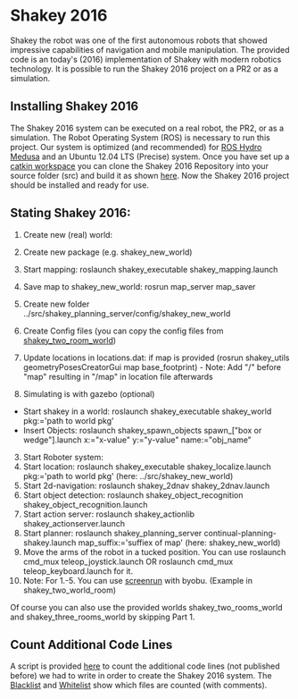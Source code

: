 # Shakey 2016
Shakey the robot was one of the first autonomous robots that showed impressive capabilities of navigation and mobile manipulation. The provided code is an today's (2016) implementation of Shakey with modern robotics technology. It is possible to run the Shakey 2016 project on a PR2 or as a simulation. 

## Installing Shakey 2016
The Shakey 2016 system can be executed on a real robot, the PR2, or as a simulation. The Robot Operating System (ROS) is necessary to run this project. Our system is optimized (and recommended) for [ROS Hydro Medusa](http://wiki.ros.org/hydro/Installation/Ubuntu) and an Ubuntu 12.04 LTS (Precise) system. Once you have set up a [catkin workspace](http://wiki.ros.org/ROS/Tutorials/InstallingandConfiguringROSEnvironment) you can clone the Shakey 2016 Repository into your source folder (src) and build it as shown [here](http://wiki.ros.org/ROS/Tutorials/InstallingandConfiguringROSEnvironment). Now the Shakey 2016 project should be installed and ready for use.


## Stating Shakey 2016:
1. Create new (real) world:
  1. Create new package (e.g. shakey_new_world)
  2. Start mapping: roslaunch shakey_executable shakey_mapping.launch
  3. Save map to shakey_new_world: rosrun map_server map_saver
  4. Create new folder ../src/shakey_planning_server/config/shakey_new_world
  5. Create Config files (you can copy the config files from [shakey_two_room_world](shakey_planning_server/config/planning/shakey_two_room_world))
  6. Update locations in locations.dat: if map is provided (rosrun shakey_utils geometryPosesCreatorGui map base_footprint) - Note: Add "/" before "map" resulting in "/map" in location file afterwards

2. Simulating is with gazebo (optional)
  * Start shakey in a world: roslaunch shakey_executable shakey_world pkg:='path to world pkg'
  * Insert Objects: roslaunch shakey_spawn_objects spawn_["box or wedge"].launch x:="x-value" y:="y-value" name:="obj_name"

3. Start Roboter system:
  1. Start location: roslaunch shakey_executable shakey_localize.launch pkg:='path to world pkg' (here: ../src/shakey_new_world)
  2. Start 2d-navigation: roslaunch shakey_2dnav shakey_2dnav.launch
  3. Start object detection: roslaunch shakey_object_recognition shakey_object_recognition.launch
  4. Start action server: roslaunch shakey_actionlib shakey_actionserver.launch
  5. Start planner: roslaunch shakey_planning_server continual-planning-shakey.launch map_suffix:='suffiex of map' (here: shakey_new_world)
  6. Move the arms of the robot in a tucked position. You can use roslaunch cmd_mux teleop_joystick.launch OR roslaunch cmd_mux teleop_keyboard.launch for it.
  7. Note: For 1.-5. You can use [screenrun](http://wiki.ros.org/screenrun) with byobu. (Example in shakey_two_world_room)

Of course you can also use the provided worlds shakey_two_rooms_world and shakey_three_rooms_world by skipping Part 1.

## Count Additional Code Lines
A script is provided [here](count_additional_code_lines/) to count the additional code lines (not published before) we had to write in order to create the Shakey 2016 system. The [Blacklist](count_additional_code_lines/black_list_files) and [Whitelist](count_additional_code_lines/white_list_dirs) show which files are counted (with comments).

